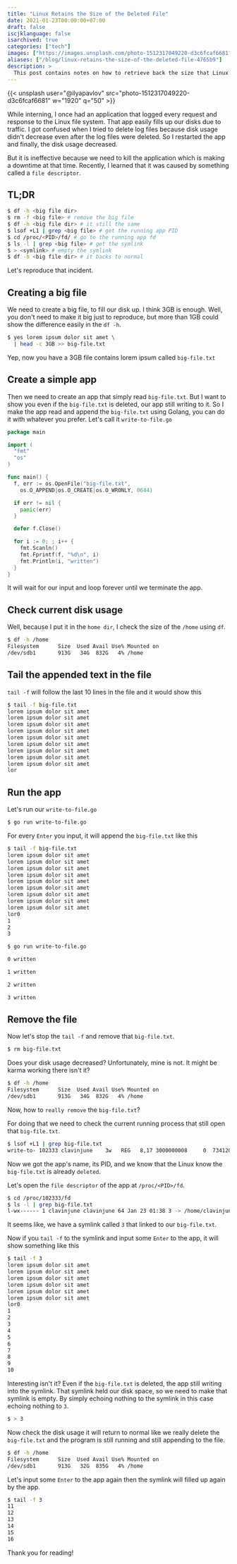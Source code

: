 ```yaml
---
title: "Linux Retains the Size of the Deleted File"
date: 2021-01-23T00:00:00+07:00
draft: false
iscjklanguage: false
isarchived: true
categories: ["tech"]
images: ["https://images.unsplash.com/photo-1512317049220-d3c6fcaf6681?w=1920&q=50"]
aliases: ["/blog/linux-retains-the-size-of-the-deleted-file-4765b9"]
description: >
  This post contains notes on how to retrieve back the size that Linux preserves from a deleted file if the file is being used by the process that we can't kill or restart
---
```


{{< unsplash user="@ilyapavlov" src="photo-1512317049220-d3c6fcaf6681" w="1920" q="50" >}}

While interning, I once had an application that logged every request and response to the Linux file system. That app easily fills up our disks due to traffic. I got confused when I tried to delete log files because disk usage didn't decrease even after the log files were deleted. So I restarted the app and finally, the disk usage decreased.

But it is ineffective because we need to kill the application which is making a downtime at that time. Recently, I learned that it was caused by something called a `file descriptor`.

## TL;DR

```bash
$ df -h <big file dir> 
$ rm -f <big file> # remove the big file
$ df -h <big file dir> # it still the same
$ lsof +L1 | grep <big file> # get the running app PID
$ cd /proc/<PID>/fd/ # go to the running app fd
$ ls -l | grep <big file> # get the symlink
$ > <symlink> # empty the symlink
$ df -h <big file dir> # it backs to normal
```

Let's reproduce that incident.

## Creating a big file

We need to create a big file, to fill our disk up. I think 3GB is enough. Well, you don't need to make it big just to reproduce, but more than 1GB could show the difference easily in the `df -h`.

```bash
$ yes lorem ipsum dolor sit amet \
  | head -c 3GB >> big-file.txt
```

Yep, now you have a 3GB file contains lorem ipsum called `big-file.txt`

## Create a simple app

Then we need to create an app that simply read `big-file.txt`. But I want to show you even if the `big-file.txt` is deleted, our app still writing to it. So I make the app read and append the `big-file.txt` using Golang, you can do it with whatever you prefer. Let's call it `write-to-file.go`

```go
package main

import (
  "fmt"
  "os"
)

func main() {
  f, err := os.OpenFile("big-file.txt",
    os.O_APPEND|os.O_CREATE|os.O_WRONLY, 0644)

  if err != nil {
    panic(err)
  }

  defer f.Close()

  for i := 0; ; i++ {
    fmt.Scanln()
    fmt.Fprintf(f, "%d\n", i)
    fmt.Println(i, "written")
  }
}

```

It will wait for our input and loop forever until we terminate the app.

## Check current disk usage

Well, because I put it in the `home dir`, I check the size of the `/home` using `df`.

```bash
$ df -h /home
Filesystem      Size  Used Avail Use% Mounted on
/dev/sdb1       913G   34G  832G   4% /home
```

## Tail the appended text in the file

`tail -f` will follow the last 10 lines in the file and it would show this

```bash
$ tail -f big-file.txt 
lorem ipsum dolor sit amet
lorem ipsum dolor sit amet
lorem ipsum dolor sit amet
lorem ipsum dolor sit amet
lorem ipsum dolor sit amet
lorem ipsum dolor sit amet
lorem ipsum dolor sit amet
lorem ipsum dolor sit amet
lorem ipsum dolor sit amet
lor
```

## Run the app

Let's run our `write-to-file.go`

```bash
$ go run write-to-file.go
```

For every `Enter` you input, it will append the `big-file.txt` like this

```bash
$ tail -f big-file.txt 
lorem ipsum dolor sit amet
lorem ipsum dolor sit amet
lorem ipsum dolor sit amet
lorem ipsum dolor sit amet
lorem ipsum dolor sit amet
lorem ipsum dolor sit amet
lorem ipsum dolor sit amet
lorem ipsum dolor sit amet
lorem ipsum dolor sit amet
lor0
1
2
3
```

```bash
$ go run write-to-file.go 

0 written

1 written

2 written

3 written

```

## Remove the file

Now let's stop the `tail -f` and remove that `big-file.txt`.

```bash
$ rm big-file.txt
```

Does your disk usage decreased? Unfortunately, mine is not. It might be karma working there isn't it?

```bash
$ df -h /home
Filesystem      Size  Used Avail Use% Mounted on
/dev/sdb1       913G   34G  832G   4% /home
```

Now, how to `really remove` the `big-file.txt`?

For doing that we need to check the current running process that still open that `big-file.txt`.

```bash
$ lsof +L1 | grep big-file.txt
write-to- 102333 clavinjune    3w   REG   8,17 3000000008     0  7341204 /home/clavinjune/Public/file-descriptor/big-file.txt (deleted)
```

Now we got the app's name, its PID, and we know that the Linux know the `big-file.txt` is already `deleted`.

Let's open the `file descriptor` of the app at `/proc/<PID>/fd`.

```bash
$ cd /proc/102333/fd
$ ls -l | grep big-file.txt
l-wx------ 1 clavinjune clavinjune 64 Jan 23 01:38 3 -> /home/clavinjune/Public/file-descriptor/big-file.txt (deleted)
```

It seems like, we have a symlink called `3` that linked to our `big-file.txt`.

Now if you `tail -f` to the symlink and input some `Enter` to the app, it will show something like this

```bash
$ tail -f 3
lorem ipsum dolor sit amet
lorem ipsum dolor sit amet
lorem ipsum dolor sit amet
lorem ipsum dolor sit amet
lorem ipsum dolor sit amet
lorem ipsum dolor sit amet
lor0
1
2
3
4
5
6
7
8
9
10
```

Interesting isn't it? Even if the `big-file.txt` is deleted, the app still writing into the symlink. That symlink held our disk space, so we need to make that symlink is empty. By simply echoing nothing to the symlink in this case echoing nothing to `3`.

```bash
$ > 3
```

Now check the disk usage it will return to normal like we really delete the `big-file.txt` and the program is still running and still appending to the file.

```bash
$ df -h /home
Filesystem      Size  Used Avail Use% Mounted on
/dev/sdb1       913G   32G  835G   4% /home
```

Let's input some `Enter` to the app again then the symlink will filled up again by the app.

```bash
$ tail -f 3 
11
12
13
14
15
16
```

Thank you for reading!
